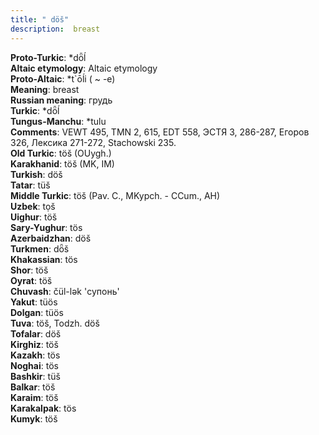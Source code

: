 ```yaml
---
title: " döš"
description:  breast
---
```


<strong>Proto-Turkic</strong>:  *dȫĺ<br>
<strong>Altaic etymology</strong>:  Altaic etymology<br>
<strong> Proto-Altaic</strong>:  *t`ōĺi ( ~ -e)<br>
<strong>Meaning</strong>:  breast<br>
<strong>Russian meaning</strong>:  грудь<br>
<strong>Turkic</strong>:  *dȫĺ<br>
<strong>Tungus-Manchu</strong>:  *tulu<br>
<strong>Comments</strong>:  VEWT 495, TMN 2, 615, EDT 558, ЭСТЯ 3, 286-287, Егоров 326, Лексика 271-272, Stachowski 235.<br>
<strong>Old Turkic</strong>:  töš (OUygh.)<br>
<strong>Karakhanid</strong>:  töš (MK, IM)<br>
<strong>Turkish</strong>:  döš<br>
<strong>Tatar</strong>:  tüš<br>
<strong>Middle Turkic</strong>:  töš (Pav. C., MKypch. - CCum., AH)<br>
<strong>Uzbek</strong>:  tọš<br>
<strong>Uighur</strong>:  töš<br>
<strong>Sary-Yughur</strong>:  tös<br>
<strong>Azerbaidzhan</strong>:  döš<br>
<strong>Turkmen</strong>:  dȫš<br>
<strong>Khakassian</strong>:  tös<br>
<strong>Shor</strong>:  töš<br>
<strong>Oyrat</strong>:  töš<br>
<strong>Chuvash</strong>:  čül-lǝk 'супонь'<br>
<strong>Yakut</strong>:  tüös<br>
<strong>Dolgan</strong>:  tüös<br>
<strong>Tuva</strong>:  töš, Todzh. döš<br>
<strong>Tofalar</strong>:  döš<br>
<strong>Kirghiz</strong>:  töš<br>
<strong>Kazakh</strong>:  tös<br>
<strong>Noghai</strong>:  tös<br>
<strong>Bashkir</strong>:  tüš<br>
<strong>Balkar</strong>:  töš<br>
<strong>Karaim</strong>:  töš<br>
<strong>Karakalpak</strong>:  tös<br>
<strong>Kumyk</strong>:  töš<br>


